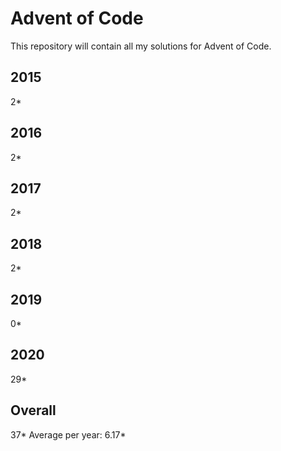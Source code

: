 # Advent of Code

This repository will contain all my solutions for Advent of Code.

## 2015
2*

## 2016 
2*

## 2017
2*

## 2018
2*

## 2019
0*

## 2020
29*

## Overall
37*
Average per year: 6.17*
